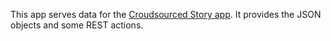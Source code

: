 This app serves data for the [Croudsourced Story app](http://karlglaser.com/cs). It provides the JSON objects and some REST actions.
